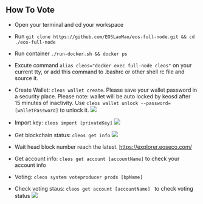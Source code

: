 ## How To Vote
* Open your terminal and cd your workspace

* Run `git clone https://github.com/EOSLaoMao/eos-full-node.git && cd ./eos-full-node`

* Run container `./run-docker.sh && docker ps`

* Excute command `alias cleos="docker exec full-node cleos"` on your current tty, or add this command to .bashrc or other shell rc file and source it.

* Create Wallet: `cleos wallet create`. Please save your wallet password in a security place. Please note: wallet will be auto locked by keosd after 15 minutes of inactivity. Use `cleos wallet unlock --password=[walletPassword]` to unlock it.
![](./Docker/images/00-createwallet.png)

* Import key: `cleos import [privateKey]`
![](./Docker/images/01-importkey.png)

* Get blockchain status: `cleos get info` 
![](./Docker/images/02-getchaininfo.png)

* Wait head block number reach the latest. https://explorer.eoseco.com/

* Get account info: `cleos get account [accountName]` to check your account info 
 
* Voting: `cleos system voteproducer prods [bpName]`

* Check voting staus: `cleos get account [accountName] ` to check voting status
![](./Docker/images/03-votinginfo.png)
